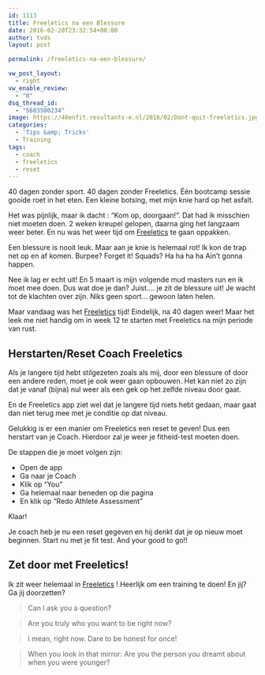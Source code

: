 ```yaml
---
id: 1113
title: Freeletics na een Blessure
date: 2016-02-20T23:32:54+00:00
author: tvds
layout: post

permalink: /freeletics-na-een-blessure/

vw_post_layout:
  - right
vw_enable_review:
  - "0"
dsq_thread_id:
  - "5603500234"
image: https://40enfit.resultants-e.nl/2016/02/Dont-quit-freeletics.jpg
categories:
  - 'Tips &amp; Tricks'
  - Training
tags:
  - coach
  - freeletics
  - reset
---
```

40 dagen zonder sport. 40 dagen zonder Freeletics. Één bootcamp sessie gooide roet in het eten. Een kleine botsing, met mijn knie hard op het asfalt.

Het was pijnlijk, maar ik dacht : &#8220;Kom op, doorgaan!&#8221;. Dat had ik misschien niet moeten doen. 2 weken kreupel gelopen, daarna ging het langzaam weer beter. En nu was het weer tijd om <a href="https://www.freeletics.com/r/6595686" target="_blank">Freeletics</a> te gaan oppakken.<!--more-->

Een blessure is nooit leuk. Maar aan je knie is helemaal rot! Ik kon de trap net op en af komen. Burpee? Forget it! Squads? Ha ha ha ha Ain&#8217;t gonna happen.

Nee ik lag er echt uit! En 5 maart is mijn volgende mud masters run en ik moet mee doen. Dus wat doe je dan? Juist&#8230;. je zit de blessure uit! Je wacht tot de klachten over zijn. Niks geen sport&#8230; gewoon laten helen.

Maar vandaag was het <a href="https://www.freeletics.com/r/6595686" target="_blank">Freeletics</a> tijd! Eindelijk, na 40 dagen weer! Maar het leek me niet handig om in week 12 te starten met Freeletics na mijn periode van rust.

## Herstarten/Reset Coach Freeletics

Als je langere tijd hebt stilgezeten zoals als mij, door een blessure of door een andere reden, moet je ook weer gaan opbouwen. Het kan niet zo zijn dat je vanaf (bijna) nul weer als een gek op het zelfde niveau door gaat.

En de Freeletics app ziet wel dat je langere tijd niets hebt gedaan, maar gaat dan niet terug mee met je conditie op dat niveau.

Gelukkig is er een manier om Freeletics een reset te geven! Dus een herstart van je Coach. Hierdoor zal je weer je fitheid-test moeten doen.

De stappen die je moet volgen zijn:

  * Open de app
  * Ga naar je Coach
  * Klik op &#8220;You&#8221;
  * Ga helemaal naar beneden op die pagina
  * En klik op &#8220;Redo Athlete Assessment&#8221;

Klaar!

Je coach heb je nu een reset gegeven en hij denkt dat je op nieuw moet beginnen. Start nu met je fit test. And your good to go!!

## Zet door met Freeletics!

Ik zit weer helemaal in <a href="https://www.freeletics.com/r/6595686" target="_blank">Freeletics</a> ! Heerlijk om een training te doen! En jij? Ga jij doorzetten?

> Can I ask you a question?
  
> Are you truly who you want to be right now?
  
> I mean, right now. Dare to be honest for once!
  
> When you look in that mirror: Are you the person you dreamt about when you were younger?